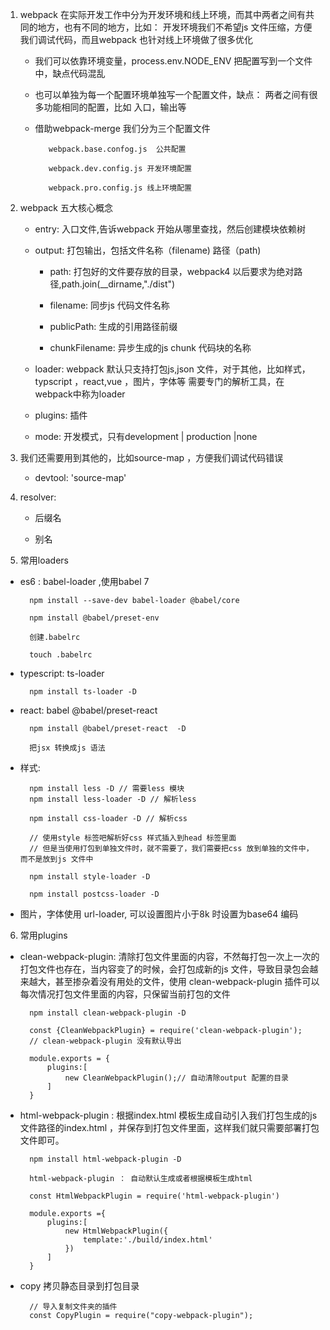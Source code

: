 1. webpack 在实际开发工作中分为开发环境和线上环境，而其中两者之间有共同的地方，也有不同的地方，比如： 开发环境我们不希望js 文件压缩，方便我们调试代码，而且webpack 也针对线上环境做了很多优化

   + 我们可以依靠环境变量，process.env.NODE_ENV 把配置写到一个文件中，缺点代码混乱
   
   + 也可以单独为每一个配置环境单独写一个配置文件，缺点： 两者之间有很多功能相同的配置，比如 入口，输出等

   + 借助webpack-merge 我们分为三个配置文件
     
            webpack.base.confog.js  公共配置

            webpack.dev.config.js 开发环境配置

            webpack.pro.config.js 线上环境配置

2. webpack 五大核心概念

    + entry: 入口文件,告诉webpack 开始从哪里查找，然后创建模块依赖树

    + output: 打包输出，包括文件名称（filename) 路径（path) 

        + path: 打包好的文件要存放的目录，webpack4 以后要求为绝对路径,path.join(__dirname,"./dist")

        + filename: 同步js 代码文件名称

        + publicPath: 生成的引用路径前缀

        + chunkFilename: 异步生成的js chunk 代码块的名称

    + loader: webpack 默认只支持打包js,json 文件，对于其他，比如样式，typscript ，react,vue ，图片，字体等 需要专门的解析工具，在webpack中称为loader

    + plugins: 插件

    + mode: 开发模式，只有development | production |none

3. 我们还需要用到其他的，比如source-map ，方便我们调试代码错误

    + devtool: 'source-map'

4. resolver: 

   + 后缀名

   + 别名


5. 常用loaders

+ es6 : babel-loader ,使用babel 7

        npm install --save-dev babel-loader @babel/core

        npm install @babel/preset-env

        创建.babelrc

        touch .babelrc

+ typescript: ts-loader

        npm install ts-loader -D

+ react: babel  @babel/preset-react

        npm install @babel/preset-react  -D

        把jsx 转换成js 语法

+ 样式:

        npm install less -D // 需要less 模块
        npm install less-loader -D // 解析less

        npm install css-loader -D // 解析css

        // 使用style 标签吧解析好css 样式插入到head 标签里面
        // 但是当使用打包到单独文件时，就不需要了，我们需要把css 放到单独的文件中，而不是放到js 文件中
        
        npm install style-loader -D 

        npm install postcss-loader -D

+ 图片，字体使用 url-loader, 可以设置图片小于8k 时设置为base64 编码

6. 常用plugins 

+ clean-webpack-plugin: 清除打包文件里面的内容，不然每打包一次上一次的打包文件也存在，当内容变了的时候，会打包成新的js 文件，导致目录包会越来越大，甚至掺杂着没有用处的文件，使用 clean-webpack-plugin 插件可以每次情况打包文件里面的内容，只保留当前打包的文件

        npm install clean-webpack-plugin -D

        const {CleanWebpackPlugin} = require('clean-webpack-plugin');
        // clean-webpack-plugin 没有默认导出

        module.exports = {
            plugins:[
                new CleanWebpackPlugin();// 自动清除output 配置的目录
            ]
        }

+ html-webpack-plugin : 根据index.html 模板生成自动引入我们打包生成的js 文件路径的index.html ，并保存到打包文件里面，这样我们就只需要部署打包文件即可。

        npm install html-webpack-plugin -D

        html-webpack-plugin ： 自动默认生成或者根据模板生成html

        const HtmlWebpackPlugin = require('html-webpack-plugin')

        module.exports ={
            plugins:[
                new HtmlWebpackPlugin({
                    template:'./build/index.html' 
                })
            ]
        }

+ copy 拷贝静态目录到打包目录

        // 导入复制文件夹的插件
        const CopyPlugin = require("copy-webpack-plugin");



